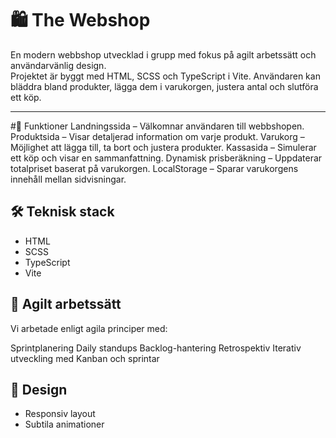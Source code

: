# 🛍️ The Webshop

En modern webbshop utvecklad i grupp med fokus på agilt arbetssätt och användarvänlig design.  
Projektet är byggt med HTML, SCSS och TypeScript i Vite. Användaren kan bläddra bland produkter, lägga dem i varukorgen, justera antal och slutföra ett köp.

---

#🚀 Funktioner
Landningssida – Välkomnar användaren till webbshopen.
Produktsida – Visar detaljerad information om varje produkt.
Varukorg – Möjlighet att lägga till, ta bort och justera produkter.
Kassasida – Simulerar ett köp och visar en sammanfattning.
Dynamisk prisberäkning – Uppdaterar totalpriset baserat på varukorgen.
LocalStorage – Sparar varukorgens innehåll mellan sidvisningar.

## 🛠️ Teknisk stack
- HTML
- SCSS
- TypeScript
- Vite

## 🔄 Agilt arbetssätt
Vi arbetade enligt agila principer med:

Sprintplanering
Daily standups
Backlog-hantering
Retrospektiv
Iterativ utveckling med Kanban och sprintar

## 🎨 Design
- Responsiv layout
- Subtila animationer


